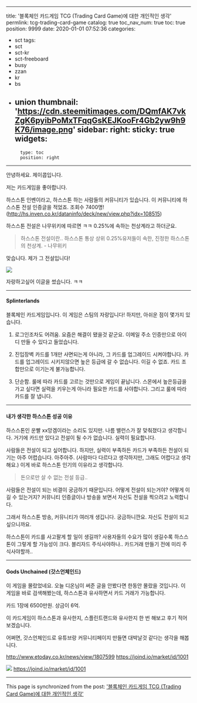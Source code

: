 
---
title: '블록체인 카드게임 TCG (Trading Card Game)에 대한 개인적인 생각'
permlink: tcg-trading-card-game
catalog: true
toc_nav_num: true
toc: true
position: 9999
date: 2020-01-01 07:52:36
categories:
- sct
tags:
- sct
- sct-kr
- sct-freeboard
- busy
- zzan
- kr
- bs
- union
thumbnail: 'https://cdn.steemitimages.com/DQmfAK7vkZgK6pyibPoMxTFqqGsKEJKooFr4Gb2yw9h9K76/image.png'
sidebar:
    right:
        sticky: true
widgets:
    -
        type: toc
        position: right
---


안녕하세요. 제이콥입니다.

저는 카드게임을 좋아합니다.

하스스톤 인벤이라고, 하스스톤 하는 사람들의 커뮤니티가 있습니다. 이 커뮤니티에 하스스톤 전설 인증글을 적었죠. 조회수 7400명! (http://hs.inven.co.kr/dataninfo/deck/new/view.php?idx=108515)

하스스톤 전설은 나무위키에 따르면 ㅋㅋ 0.25%에 속하는 천상계라고 하더군요.
> 하스스톤 전설이란.. 하스스톤 통상 상위 0.25%유저들이 속한, 진정한 하스스톤의 천상계. - 나무위키


맞습니다. 제가 그 전설입니다!


![](https://cdn.steemitimages.com/DQmfAK7vkZgK6pyibPoMxTFqqGsKEJKooFr4Gb2yw9h9K76/image.png)

자랑하고싶어 이글을 썼습니다. ㅋㅋ


---


#### Splinterlands

블록체인 카드게임입니다.
이 게임은 스팀의 자랑입니다!
하지만, 아쉬운 점이 몇가지 있습니다.

1) 로그인조차도 어려움.
요즘은 해결이 됐을것 같군요.
이메일 주소 인증만으로 아이디 만들 수 있다고 들었습니다.

2) 진입장벽
카드를 1개만 사면되는게 아니라, 그 카드를 업그레이드 시켜야합니다.
카드를 업그레이드 시키지않으면 높은 등급에 갈 수 없습니다.
이길 수 없죠. 카드 조합만으로 이기는게 불가능합니다.

3) 단순함.
룰에 따라 카드를 고르는 것만으로 게임이 끝납니다.
스몬에서 높은등급을 가고 싶다면
실력을 키우는게 아니라 필요한 카드를 사야합니다.
그리고 룰에 따라 카드를 잘 냅니다.

---

#### 내가 생각한 하스스톤 성공 이유

하스스톤인 운빨 xx망겜이라는 소리도 있지만.
나름 밸런스가 잘 맞춰졌다고 생각합니다.
거기에 카드만 있다고 전설이 될 수가 없습니다. 
실력이 필요합니다.

사람들은 전설이 되고 싶어합니다. 
하지만, 실력이 부족하든 카드가 부족하든 전설이 되기는 아주 어렵습니다. 
아주아주. (사람마다 다르다고 생각하지만, 그래도 어렵다고 생각해요.)
이게 바로 하스스톤 인기의 이유라고 생각합니다.
> 돈으로만 살 수 없는 전설 등급..


사람들은 전설이 되는 비결이 궁금하기 때문입니다.
어떻게 전설이 되는거야? 어떻게 이길 수 있는거지?
커뮤니티 인증글이나 방송을 보면서 자신도 전설을 찍으려고 노력합니다.

그래서 하스스톤 방송, 커뮤니티가 여러개 생깁니다.
궁금하니깐요. 자신도 전설이 되고 싶으니까요.

하스스톤이 카드를 사고팔게 할 일이 생길까?
사용자들의 수요가 많이 생길수록 하스스톤이 그렇게 할 가능성이 크다.
블리자드 주식사야하나.. 
카드거래 만들기 전에 미리 주식사야할까..

---

#### Gods Unchained (갓스언체인드)

이 게임을 몰랐었네요.
오늘 디온님이 써준 글을 안봤다면 한동안 몰랐을 것입니다.
이 게임을 바로 검색해봤는데, 하스스톤과 유사하면서 카드 거래가 가능합니다.

카드 1장에 6500만원.
상금이 6억.

이 카드게임이 하스스톤과 유사한지, 스플린트랜드와 유사한지
한 번 해보고 후기 적어보겠습니다.

어쩌면, 갓스언체인드로 유튜브랑 커뮤니티페이지 만들면 대박날것 같다는 생각을 해봅니다.

http://www.etoday.co.kr/news/view/1807599
https://joind.io/market/id/1001

![](https://cdn.steemitimages.com/DQmTCEpGjNn6BCTYhvMh8QrLJkVGwgocdq6ZR5yBEw86dxr/image.png)
https://joind.io/market/id/1001

- - -

This page is synchronized from the post: ['블록체인 카드게임 TCG (Trading Card Game)에 대한 개인적인 생각'](https://steemit.com/@jacobyu/tcg-trading-card-game)
